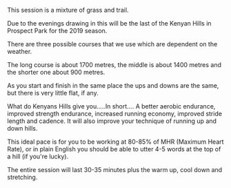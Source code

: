 This session is a mixture of grass and trail.
 
Due to the evenings drawing in this will be the last of the Kenyan Hills in Prospect Park for the 2019 season.
 
There are three possible courses that we use which are dependent on the weather.
 
The long course is about 1700 metres, the middle is about 1400 metres and the shorter one about 900 metres.
 
As you start and finish in the same place the ups and downs are the same, but there is very little flat, if any.
 
What do Kenyans Hills give you.....In short.... A better aerobic endurance, improved strength endurance, increased running economy, improved stride length and cadence. It will also improve your technique of running up and down hills.
 
This ideal pace is for you to be working at 80-85% of MHR (Maximum Heart Rate), or in plain English you should be able to utter 4-5 words at the top of a hill (if you're lucky).
 
The entire session will last 30-35 minutes plus the warm up, cool down and stretching.
